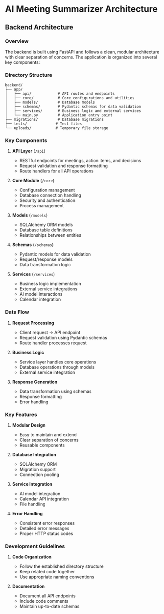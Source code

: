 # AI Meeting Summarizer Architecture

## Backend Architecture

### Overview
The backend is built using FastAPI and follows a clean, modular architecture with clear separation of concerns. The application is organized into several key components:

### Directory Structure
```
backend/
├── app/
│   ├── api/            # API routes and endpoints
│   ├── core/           # Core configurations and utilities
│   ├── models/         # Database models
│   ├── schemas/        # Pydantic schemas for data validation
│   ├── services/       # Business logic and external services
│   └── main.py         # Application entry point
├── migrations/         # Database migrations
├── tests/             # Test files
└── uploads/           # Temporary file storage
```

### Key Components

1. **API Layer** (`/api`)
   - RESTful endpoints for meetings, action items, and decisions
   - Request validation and response formatting
   - Route handlers for all API operations

2. **Core Module** (`/core`)
   - Configuration management
   - Database connection handling
   - Security and authentication
   - Process management

3. **Models** (`/models`)
   - SQLAlchemy ORM models
   - Database table definitions
   - Relationships between entities

4. **Schemas** (`/schemas`)
   - Pydantic models for data validation
   - Request/response models
   - Data transformation logic

5. **Services** (`/services`)
   - Business logic implementation
   - External service integrations
   - AI model interactions
   - Calendar integration

### Data Flow
1. **Request Processing**
   - Client request → API endpoint
   - Request validation using Pydantic schemas
   - Route handler processes request

2. **Business Logic**
   - Service layer handles core operations
   - Database operations through models
   - External service integration

3. **Response Generation**
   - Data transformation using schemas
   - Response formatting
   - Error handling

### Key Features
1. **Modular Design**
   - Easy to maintain and extend
   - Clear separation of concerns
   - Reusable components

2. **Database Integration**
   - SQLAlchemy ORM
   - Migration support
   - Connection pooling

3. **Service Integration**
   - AI model integration
   - Calendar API integration
   - File handling

4. **Error Handling**
   - Consistent error responses
   - Detailed error messages
   - Proper HTTP status codes

### Development Guidelines
1. **Code Organization**
   - Follow the established directory structure
   - Keep related code together
   - Use appropriate naming conventions

2. **Documentation**
   - Document all API endpoints
   - Include code comments
   - Maintain up-to-date schemas 